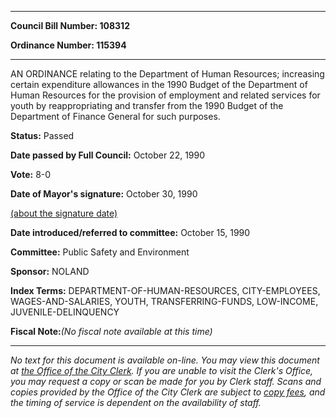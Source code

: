 

********

**Council Bill Number: 108312**
   
**Ordinance Number: 115394**
********

 AN ORDINANCE relating to the Department of Human Resources; increasing certain expenditure allowances in the 1990 Budget of the Department of Human Resources for the provision of employment and related services for youth by reappropriating and transfer from the 1990 Budget of the Department of Finance General for such purposes.

**Status:** Passed
   
**Date passed by Full Council:** October 22, 1990
   
**Vote:** 8-0
   
**Date of Mayor's signature:** October 30, 1990
   
[(about the signature date)](/~public/approvaldate.htm)
   
   
   
**Date introduced/referred to committee:** October 15, 1990
   
**Committee:** Public Safety and Environment
   
**Sponsor:** NOLAND
   
   
**Index Terms:** DEPARTMENT-OF-HUMAN-RESOURCES, CITY-EMPLOYEES, WAGES-AND-SALARIES, YOUTH, TRANSFERRING-FUNDS, LOW-INCOME, JUVENILE-DELINQUENCY

**Fiscal Note:**_(No fiscal note available at this time)_
********

_No text for this document is available on-line. You may view this document at [the Office of the City Clerk](http://www.seattle.gov/leg/clerk/contactUs.htm). If you are unable to visit the Clerk's Office, you may request a copy or scan be made for you by Clerk staff. Scans and copies provided by the Office of the City Clerk are subject to [copy fees](http://clerk.seattle.gov/~public/clerkfees.htm), and the timing of service is dependent on the availability of staff._

